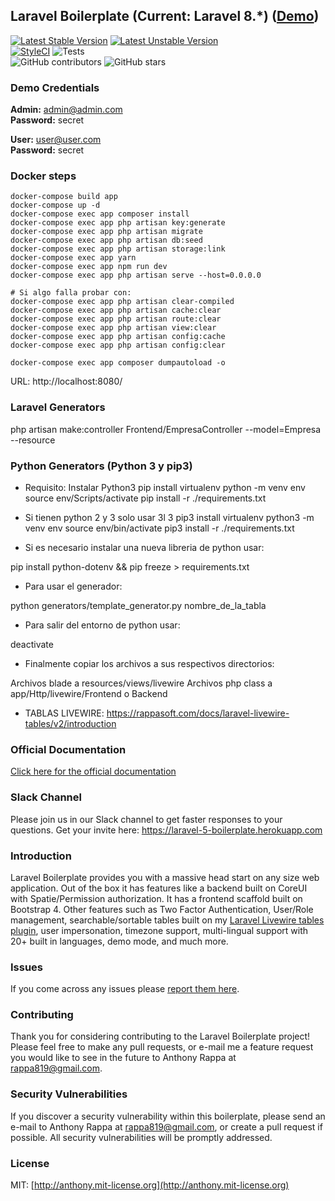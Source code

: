## Laravel Boilerplate (Current: Laravel 8.*) ([Demo](https://demo.laravel-boilerplate.com))

[![Latest Stable Version](https://poser.pugx.org/rappasoft/laravel-boilerplate/v/stable)](https://packagist.org/packages/rappasoft/laravel-boilerplate)
[![Latest Unstable Version](https://poser.pugx.org/rappasoft/laravel-boilerplate/v/unstable)](https://packagist.org/packages/rappasoft/laravel-boilerplate) 
<br/>
[![StyleCI](https://styleci.io/repos/30171828/shield?style=plastic)](https://github.styleci.io/repos/30171828)
![Tests](https://github.com/rappasoft/laravel-boilerplate/workflows/Tests/badge.svg?branch=master)
<br/>
![GitHub contributors](https://img.shields.io/github/contributors/rappasoft/laravel-boilerplate.svg)
![GitHub stars](https://img.shields.io/github/stars/rappasoft/laravel-boilerplate.svg?style=social)

### Demo Credentials

**Admin:** admin@admin.com  
**Password:** secret

**User:** user@user.com  
**Password:** secret

### Docker steps

```console
docker-compose build app
docker-compose up -d
docker-compose exec app composer install
docker-compose exec app php artisan key:generate
docker-compose exec app php artisan migrate
docker-compose exec app php artisan db:seed
docker-compose exec app php artisan storage:link
docker-compose exec app yarn
docker-compose exec app npm run dev
docker-compose exec app php artisan serve --host=0.0.0.0

# Si algo falla probar con:
docker-compose exec app php artisan clear-compiled
docker-compose exec app php artisan cache:clear
docker-compose exec app php artisan route:clear
docker-compose exec app php artisan view:clear
docker-compose exec app php artisan config:cache
docker-compose exec app php artisan config:clear

docker-compose exec app composer dumpautoload -o
```

URL: http://localhost:8080/

### Laravel Generators

php artisan make:controller Frontend/EmpresaController --model=Empresa --resource

### Python Generators (Python 3 y pip3)

* Requisito: Instalar Python3
pip install virtualenv
python -m venv env
source env/Scripts/activate
pip install -r ./requirements.txt

* Si tienen python 2 y 3 solo usar 3l 3
pip3 install virtualenv
python3 -m venv env
source env/bin/activate
pip3 install -r ./requirements.txt

* Si es necesario instalar una nueva libreria de python usar:

pip install python-dotenv && pip freeze > requirements.txt

* Para usar el generador:

python generators/template_generator.py nombre_de_la_tabla

* Para salir del entorno de python usar:

deactivate

* Finalmente copiar los archivos a sus respectivos directorios:

Archivos blade a resources/views/livewire
Archivos php class a app/Http/livewire/Frontend o Backend

* TABLAS LIVEWIRE: https://rappasoft.com/docs/laravel-livewire-tables/v2/introduction

### Official Documentation

[Click here for the official documentation](http://laravel-boilerplate.com)

### Slack Channel

Please join us in our Slack channel to get faster responses to your questions. Get your invite here: https://laravel-5-boilerplate.herokuapp.com

### Introduction

Laravel Boilerplate provides you with a massive head start on any size web application. Out of the box it has features like a backend built on CoreUI with Spatie/Permission authorization. It has a frontend scaffold built on Bootstrap 4. Other features such as Two Factor Authentication, User/Role management, searchable/sortable tables built on my [Laravel Livewire tables plugin](https://github.com/rappasoft/laravel-livewire-tables), user impersonation, timezone support, multi-lingual support with 20+ built in languages, demo mode, and much more.

### Issues

If you come across any issues please [report them here](https://github.com/rappasoft/laravel-boilerplate/issues).

### Contributing

Thank you for considering contributing to the Laravel Boilerplate project! Please feel free to make any pull requests, or e-mail me a feature request you would like to see in the future to Anthony Rappa at rappa819@gmail.com.

### Security Vulnerabilities

If you discover a security vulnerability within this boilerplate, please send an e-mail to Anthony Rappa at rappa819@gmail.com, or create a pull request if possible. All security vulnerabilities will be promptly addressed.

### License

MIT: [http://anthony.mit-license.org](http://anthony.mit-license.org)

